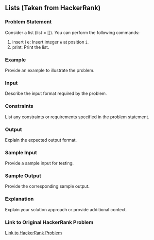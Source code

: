 ## Lists (Taken from HackerRank)

### Problem Statement

Consider a list (list = []). You can perform the following commands:

1. insert i e: Insert integer `e` at position `i`.
2. print: Print the list.

### Example

Provide an example to illustrate the problem.

### Input

Describe the input format required by the problem.

### Constraints

List any constraints or requirements specified in the problem statement.

### Output

Explain the expected output format.

### Sample Input

Provide a sample input for testing.

### Sample Output

Provide the corresponding sample output.

### Explanation

Explain your solution approach or provide additional context.

### Link to Original HackerRank Problem

[Link to HackerRank Problem](https://www.hackerrank.com/problem)
